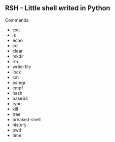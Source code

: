 ## RSH \- Little shell writed in Python
Commands:
- exit
- ls
- echo
- cd
- clear
- mkdir
- rm
- write-file
- lock
- cat
- psmgr
- cmpf
- hash
- base64
- type
- kill
- tree
- breaked-shell
- history
- pwd
- time
